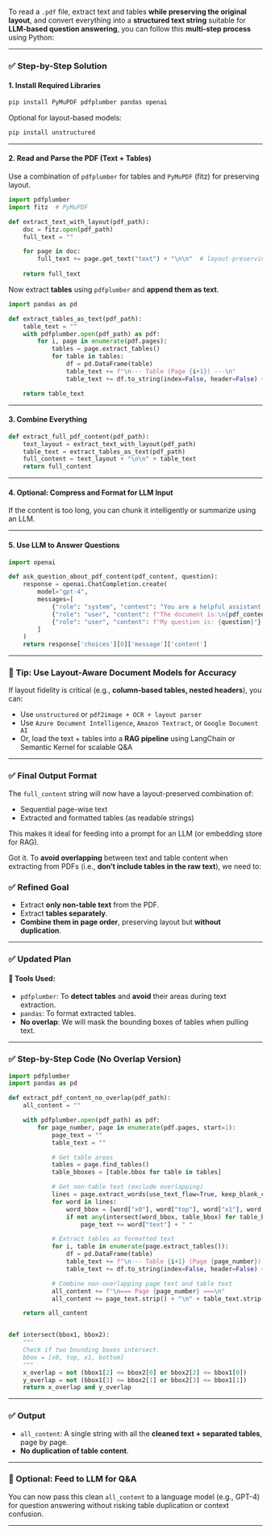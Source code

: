 To read a `.pdf` file, extract text and tables **while preserving the original layout**, and convert everything into a **structured text string** suitable for **LLM-based question answering**, you can follow this **multi-step process** using Python:

---

### ✅ **Step-by-Step Solution**

#### **1. Install Required Libraries**

```bash
pip install PyMuPDF pdfplumber pandas openai
```

Optional for layout-based models:

```bash
pip install unstructured
```

---

#### **2. Read and Parse the PDF (Text + Tables)**

Use a combination of `pdfplumber` for tables and `PyMuPDF` (fitz) for preserving layout.

```python
import pdfplumber
import fitz  # PyMuPDF

def extract_text_with_layout(pdf_path):
    doc = fitz.open(pdf_path)
    full_text = ""

    for page in doc:
        full_text += page.get_text("text") + "\n\n"  # layout-preserving text
    
    return full_text
```

Now extract **tables** using `pdfplumber` and **append them as text**.

```python
import pandas as pd

def extract_tables_as_text(pdf_path):
    table_text = ""
    with pdfplumber.open(pdf_path) as pdf:
        for i, page in enumerate(pdf.pages):
            tables = page.extract_tables()
            for table in tables:
                df = pd.DataFrame(table)
                table_text += f"\n--- Table (Page {i+1}) ---\n"
                table_text += df.to_string(index=False, header=False) + "\n"

    return table_text
```

---

#### **3. Combine Everything**

```python
def extract_full_pdf_content(pdf_path):
    text_layout = extract_text_with_layout(pdf_path)
    table_text = extract_tables_as_text(pdf_path)
    full_content = text_layout + "\n\n" + table_text
    return full_content
```

---

#### **4. Optional: Compress and Format for LLM Input**

If the content is too long, you can chunk it intelligently or summarize using an LLM.

---

#### **5. Use LLM to Answer Questions**

```python
import openai

def ask_question_about_pdf_content(pdf_content, question):
    response = openai.ChatCompletion.create(
        model="gpt-4",
        messages=[
            {"role": "system", "content": "You are a helpful assistant who answers questions based on a PDF document."},
            {"role": "user", "content": f"The document is:\n{pdf_content}"},
            {"role": "user", "content": f"My question is: {question}"}
        ]
    )
    return response['choices'][0]['message']['content']
```

---

### 🧠 Tip: Use Layout-Aware Document Models for Accuracy

If layout fidelity is critical (e.g., **column-based tables, nested headers**), you can:

* Use `unstructured` or `pdf2image + OCR + layout parser`
* Use `Azure Document Intelligence`, `Amazon Textract`, or `Google Document AI`
* Or, load the text + tables into a **RAG pipeline** using LangChain or Semantic Kernel for scalable Q\&A

---

### ✅ Final Output Format

The `full_content` string will now have a layout-preserved combination of:

* Sequential page-wise text
* Extracted and formatted tables (as readable strings)

This makes it ideal for feeding into a prompt for an LLM (or embedding store for RAG).





Got it. To **avoid overlapping** between text and table content when extracting from PDFs (i.e., **don’t include tables in the raw text**), we need to:

### ✅ Refined Goal

* Extract **only non-table text** from the PDF.
* Extract **tables separately**.
* **Combine them in page order**, preserving layout but **without duplication**.

---

### ✅ Updated Plan

#### 🔧 Tools Used:

* `pdfplumber`: To **detect tables** and **avoid** their areas during text extraction.
* `pandas`: To format extracted tables.
* **No overlap**: We will mask the bounding boxes of tables when pulling text.

---

### ✅ Step-by-Step Code (No Overlap Version)

```python
import pdfplumber
import pandas as pd

def extract_pdf_content_no_overlap(pdf_path):
    all_content = ""

    with pdfplumber.open(pdf_path) as pdf:
        for page_number, page in enumerate(pdf.pages, start=1):
            page_text = ""
            table_text = ""

            # Get table areas
            tables = page.find_tables()
            table_bboxes = [table.bbox for table in tables]

            # Get non-table text (exclude overlapping)
            lines = page.extract_words(use_text_flow=True, keep_blank_chars=True)
            for word in lines:
                word_bbox = [word["x0"], word["top"], word["x1"], word["bottom"]]
                if not any(intersect(word_bbox, table_bbox) for table_bbox in table_bboxes):
                    page_text += word["text"] + " "

            # Extract tables as formatted text
            for i, table in enumerate(page.extract_tables()):
                df = pd.DataFrame(table)
                table_text += f"\n--- Table {i+1} (Page {page_number}) ---\n"
                table_text += df.to_string(index=False, header=False) + "\n"

            # Combine non-overlapping page text and table text
            all_content += f"\n=== Page {page_number} ===\n"
            all_content += page_text.strip() + "\n" + table_text.strip() + "\n"

    return all_content


def intersect(bbox1, bbox2):
    """
    Check if two bounding boxes intersect.
    bbox = [x0, top, x1, bottom]
    """
    x_overlap = not (bbox1[2] <= bbox2[0] or bbox2[2] <= bbox1[0])
    y_overlap = not (bbox1[3] <= bbox2[1] or bbox2[3] <= bbox1[1])
    return x_overlap and y_overlap
```

---

### ✅ Output

* `all_content`: A single string with all the **cleaned text + separated tables**, page by page.
* **No duplication of table content**.

---

### 🧠 Optional: Feed to LLM for Q\&A

You can now pass this clean `all_content` to a language model (e.g., GPT-4) for question answering without risking table duplication or context confusion.

---

